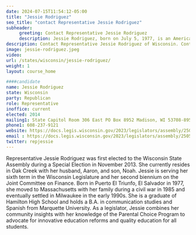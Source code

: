 ```yaml
---
date: 2024-07-15T11:54:12-05:00
title: "Jessie Rodriguez"
seo_title: "contact Representative Jessie Rodriguez"
subheader:
     greeting: Contact Representative Jessie Rodriguez
     description: Jessie Rodriguez, born on July 5, 1977, is an American politician affiliated with the Republican Party. She assumed office as a member of the Wisconsin State Assembly, representing District 21, on December 4, 2013.
description: Contact Representative Jessie Rodriguez of Wisconsin. Contact information for Jessie Rodriguez includes email address, phone number, and mailing address.
image: jessie-rodriguez.jpeg
video:
url: /states/wisconsin/jessie-rodriguez/
weight: 1
layout: course_home

####candidate
name: Jessie Rodriguez
state: Wisconsin
party: Republican
role: Representative
inoffice: current
elected: 2014
mailing1: State Capitol Room 306 East PO Box 8952 Madison, WI 53708-8952
phone1: 608-237-9121
website: https://docs.legis.wisconsin.gov/2023/legislators/assembly/2505/
email : https://docs.legis.wisconsin.gov/2023/legislators/assembly/2505/
twitter: repjessie
---
```

Representative Jessie Rodriguez was first elected to the Wisconsin State Assembly during a Special Election in November 2013. She currently resides in Oak Creek with her husband, Aaron, and son, Noah. Jessie is serving her sixth term in the Wisconsin Legislature and her second biennium on the Joint Committee on Finance. Born in Puerto El Triunfo, El Salvador in 1977, she moved to Massachusetts with her family during a civil war in 1985 and eventually settled in Milwaukee in the early 1990s. She is a graduate of Hamilton High School and holds a B.A. in communication studies and Spanish from Marquette University. As a legislator, Jessie combines her community insights with her knowledge of the Parental Choice Program to advocate for innovative education reforms and quality education for all students.
